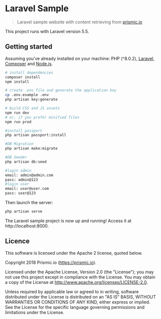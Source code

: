 # Laravel Sample

> Laravel sample website with content retrieving from [prismic.io](https://prismic.io)

This project runs with Laravel version 5.5.

## Getting started

Assuming you've already installed on your machine: PHP (^8.0.2), [Laravel](https://laravel.com), [Composer](https://getcomposer.org) and [Node.js](https://nodejs.org).

``` bash
# install dependencies
composer install
npm install

# create .env file and generate the application key
cp .env.example .env
php artisan key:generate

# build CSS and JS assets
npm run dev
# or, if you prefer minified files
npm run prod

#install passport
php artisan passport:install

#DB Migration
php artisan make:migrate

#DB Seeder
php artisan db:seed

#login admin
email: admin@admin.com
pass: admin@123
#login user
email: user@user.com
pass: user@123
```

Then launch the server:

``` bash
php artisan serve
```

The Laravel sample project is now up and running! Access it at http://localhost:8000.

## Licence

This software is licensed under the Apache 2 license, quoted below.

Copyright 2018 Prismic.io (https://prismic.io).

Licensed under the Apache License, Version 2.0 (the "License"); you may not use this project except in compliance with the License. You may obtain a copy of the License at http://www.apache.org/licenses/LICENSE-2.0.

Unless required by applicable law or agreed to in writing, software distributed under the License is distributed on an "AS IS" BASIS, WITHOUT WARRANTIES OR CONDITIONS OF ANY KIND, either express or implied. See the License for the specific language governing permissions and limitations under the License.

